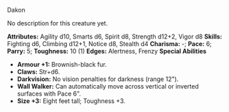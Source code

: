 Dakon

No description for this creature yet.

**Attributes:** Agility d10, Smarts d6, Spirit d8, Strength d12+2, Vigor
d8
**Skills:** Fighting d6, Climbing d12+1, Notice d8, Stealth d4
**Charisma:** -; **Pace:** 6; **Parry:** 5; **Toughness:** 10 (1)
**Edges:** Alertness, Frenzy
**Special Abilities**
- **Armour +1:** Brownish-black fur.
- **Claws:** Str+d6.
- **Darkvision:** No vision penalties for darkness (range 12").
- **Wall Walker:** Can automatically move across vertical or inverted
surfaces with Pace 6".
- **Size +3:** Eight feet tall; Toughness +3.

